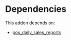 # Dependencies

This addon depends on:

- [pos_daily_sales_reports](https://github.com/bringout/oca-ocb-sale/tree/cfc4dbeb59ab3594bd1aa8f3bb16a1ee00557b4d/odoo-bringout-oca-ocb-pos_daily_sales_reports)
